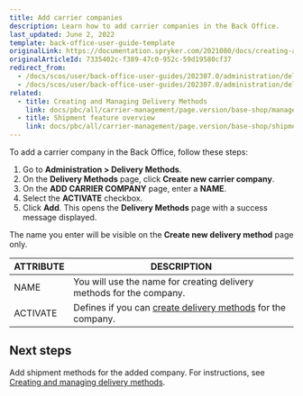 ```yaml
---
title: Add carrier companies
description: Learn how to add carrier companies in the Back Office.
last_updated: June 2, 2022
template: back-office-user-guide-template
originalLink: https://documentation.spryker.com/2021080/docs/creating-a-carrier-company
originalArticleId: 7335402c-f389-47c0-952c-59d19580cf37
redirect_from:
  - /docs/scos/user/back-office-user-guides/202307.0/administration/delivery-methods/add-carrier-companies.html
  - /docs/scos/user/back-office-user-guides/202307.0/administration/delivery-methods/creating-carrier-companies.html
related:
  - title: Creating and Managing Delivery Methods
    link: docs/pbc/all/carrier-management/page.version/base-shop/manage-in-the-back-office/add-delivery-methods.html
  - title: Shipment feature overview
    link: docs/pbc/all/carrier-management/page.version/base-shop/shipment-feature-overview.html
---
```


To add a carrier company in the Back Office, follow these steps:

1. Go to **Administration&nbsp;<span aria-label="and then">></span> Delivery Methods**.
2. On the **Delivery Methods** page, click **Create new carrier company**.
3. On the **ADD CARRIER COMPANY** page, enter a **NAME**.
4. Select the **ACTIVATE** checkbox.
5. Click **Add**.
    This opens the **Delivery Methods** page with a success message displayed.

 The name you enter will be visible on the **Create new delivery method** page only.

| ATTRIBUTE |DESCRIPTION|
| --- | --- |
| NAME | You will use the name for creating delivery methods for the company. |
| ACTIVATE | Defines if you can [create delivery methods](/docs/scos/user/back-office-user-guides/{{site.version}}/administration/delivery-methods/creating-carrier-companies.html) for the company. |

## Next steps

Add shipment methods for the added company. For instructions, see [Creating and managing delivery methods](/docs/pbc/all/carrier-management/{{site.version}}/base-shop/manage-in-the-back-office/add-delivery-methods.html).
